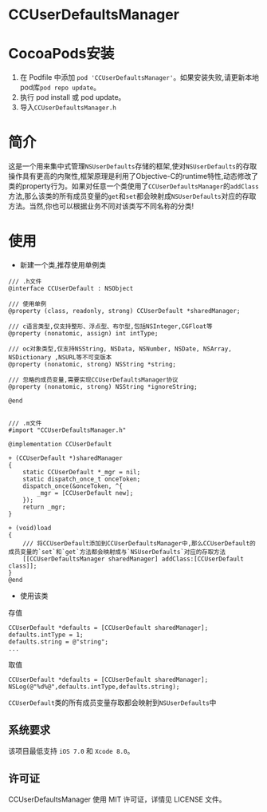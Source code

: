 # CCUserDefaultsManager

# CocoaPods安装

1. 在 Podfile 中添加 `pod 'CCUserDefaultsManager'`。如果安装失败,请更新本地pod库`pod repo update`。
2. 执行 pod install 或 pod update。
3. 导入`CCUserDefaultsManager.h`

# 简介

这是一个用来集中式管理`NSUserDefaults`存储的框架,使对`NSUserDefaults`的存取操作具有更高的内聚性,框架原理是利用了Objective-C的runtime特性,动态修改了类的property行为。如果对任意一个类使用了`CCUserDefaultsManager`的`addClass`方法,那么该类的所有成员变量的`get`和`set`都会映射成`NSUserDefaults`对应的存取方法。当然,你也可以根据业务不同对该类写不同名称的分类!



# 使用

- 新建一个类,推荐使用单例类

```
/// .h文件
@interface CCUserDefault : NSObject

/// 使用单例
@property (class, readonly, strong) CCUserDefault *sharedManager;

/// c语言类型,仅支持整形、浮点型、布尔型,包括NSInteger,CGFloat等
@property (nonatomic, assign) int intType;

/// oc对象类型,仅支持NSString, NSData, NSNumber, NSDate, NSArray, NSDictionary ,NSURL等不可变版本
@property (nonatomic, strong) NSString *string;

/// 忽略的成员变量,需要实现CCUserDefaultsManager协议
@property (nonatomic, strong) NSString *ignoreString;

@end


/// .m文件
#import "CCUserDefaultsManager.h"

@implementation CCUserDefault

+ (CCUserDefault *)sharedManager
{
    static CCUserDefault *_mgr = nil;
    static dispatch_once_t onceToken;
    dispatch_once(&onceToken, ^{
        _mgr = [CCUserDefault new];
    });
    return _mgr;
}

+ (void)load
{
    /// 将CCUserDefault添加到CCUserDefaultsManager中,那么CCUserDefault的成员变量的`set`和`get`方法都会映射成与`NSUserDefaults`对应的存取方法
    [[CCUserDefaultsManager sharedManager] addClass:[CCUserDefault class]];
}
@end
```

- 使用该类

存值

```
CCUserDefault *defaults = [CCUserDefault sharedManager];
defaults.intType = 1;
defaults.string = @"string";
...
```

取值

```
CCUserDefault *defaults = [CCUserDefault sharedManager];
NSLog(@"%d%@",defaults.intType,defaults.string);
```

`CCUserDefault`类的所有成员变量存取都会映射到`NSUserDefaults`中

## 系统要求

该项目最低支持 `iOS 7.0` 和 `Xcode 8.0`。



## 许可证

CCUserDefaultsManager 使用 MIT 许可证，详情见 LICENSE 文件。

